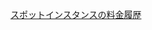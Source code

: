 [スポットインスタンスの料金履歴](https://docs.aws.amazon.com/ja_jp/AWSEC2/latest/UserGuide/using-spot-instances-history.html)

